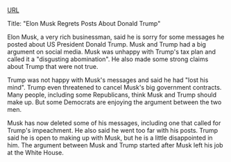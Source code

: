 <a href="https://www.bbc.com/news/articles/clyn4d33yyno">URL</a>

<p>Title: "Elon Musk Regrets Posts About Donald Trump"</p>
<p>Elon Musk, a very rich businessman, said he is sorry for some messages he posted about US President Donald Trump. Musk and Trump had a big argument on social media. Musk was unhappy with Trump's tax plan and called it a "disgusting abomination". He also made some strong claims about Trump that were not true.</p>
<p>Trump was not happy with Musk's messages and said he had "lost his mind". Trump even threatened to cancel Musk's big government contracts. Many people, including some Republicans, think Musk and Trump should make up. But some Democrats are enjoying the argument between the two men.</p>
<p>Musk has now deleted some of his messages, including one that called for Trump's impeachment. He also said he went too far with his posts. Trump said he is open to making up with Musk, but he is a little disappointed in him. The argument between Musk and Trump started after Musk left his job at the White House.</p>